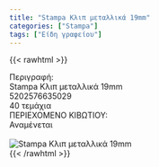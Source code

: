 ```yaml
---
title: "Stampa Κλιπ μεταλλικά 19mm"
categories: ["Stampa"]
tags: ["Είδη γραφείου"]
---
```

{{< rawhtml >}}

<div class="sload656"><div class="product"><div id="sistatika">Περιγραφή:</div><div class="alltext">Stampa Κλιπ μεταλλικά 19mm</div><div id="barcode"><div id="barimage1"></div><span id="bartext">5202576635029</span></div><div id="varos"><div id="temimg"></div><span id="varostext">40 τεμάχια</span></div><div id="kivotio">ΠΕΡΙΕΧΟΜΕΝΟ ΚΙΒΩΤΙΟΥ:<br>Αναμένεται</div><br><div class="pimg"><img alt="Stampa Κλιπ μεταλλικά 19mm" title="Stampa Κλιπ μεταλλικά 19mm" src="/media/images/stampa-klip-metallika-19mm.jpg"></div></div></div>
{{< /rawhtml >}}


